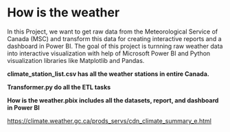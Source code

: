 # How is the weather
In this Project, we want to get raw data from the Meteorological Service of Canada (MSC) and transform this data for creating interactive reports and a dashboard in Power BI. The goal of this project is turnning raw weather data into interactive visualization with help of Microsoft Power BI and Python visualization libraries like Matplotlib and Pandas.

**climate_station_list.csv has all the weather stations in entire Canada.**

**Transformer.py do all the ETL tasks**

**How is the weather.pbix includes all the datasets, report, and dashboard in Power BI**

https://climate.weather.gc.ca/prods_servs/cdn_climate_summary_e.html 